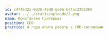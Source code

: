 ```yaml
---
id: c4f4632a-6d26-45d8-ba0b-bdfac2265265
avatar: ../../static/uploads/2.png
name: Константин Григорьев
position: СЕО
practice: 4 года опыта работы с CRM-системами
---
```

